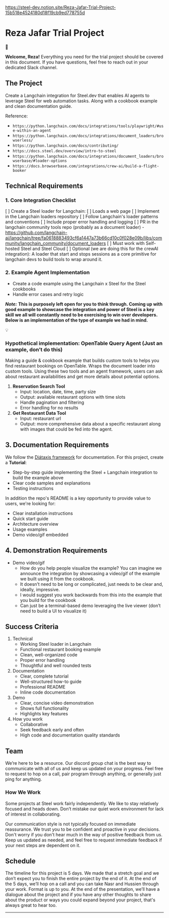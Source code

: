 https://steel-dev.notion.site/Reza-Jafar-Trial-Project-15b518e4524180d18f19cb9ed778755d

# Reza Jafar Trial Project

<aside>
👋

**Welcome, Reza!** Everything you need for the trial project should be covered in this document. If you have questions, feel free to reach out in your dedicated Slack channel.

</aside>

## The Project

Create a Langchain integration for Steel.dev that enables AI agents to leverage Steel for web automation tasks. Along with a cookbook example and clean documentation guide.

Reference: 

- `https://python.langchain.com/docs/integrations/tools/playwright/#use-within-an-agent`
- `https://python.langchain.com/docs/integrations/document_loaders/browserless/`
- `https://python.langchain.com/docs/contributing/`
- `https://docs.steel.dev/overview/intro-to-steel`
- `https://python.langchain.com/docs/integrations/document_loaders/browserbase/#loader-options`
- `https://docs.browserbase.com/integrations/crew-ai/build-a-flight-booker`

## Technical Requirements


### 1. Core Integration Checklist

[ ] Create a Steel loader for Langchain: 
    [ ] Loads a web page
    [ ] Implement in the Langchain loaders repository
    [ ] Follow Langchain's loader patterns and conventions
    [ ] Include proper error handling and logging
[ ] PR in the langchain community tools repo (probably as a document loader) - https://github.com/langchain-ai/langchain/tree/fa0618883493cf6a1447a73b66cd10c0f028e09b/libs/community/langchain_community/document_loaders
[ ] Must work with Self-hosted Steel and Steel Cloud
[ ] Optional (we are doing this for the crewAI integration): A loader that start and stops sessions as a core primitive for langchain devs to build tools to wrap around it.

### 2. Example Agent Implementation

- Create a code example using the Langchain x Steel for the Steel cookbooks
- Handle error cases and retry logic

***Note:*** **This is purposely left open for you to think through. Coming up with good example to showcase the integration and power of Steel is a key skill we all will constantly need to be exercising to win over developers. Below is an implementation of the type of example we had in mind.**

<aside>
💡

### Hypothetical implementation: OpenTable Query Agent (Just an example, don’t do this)

Making a guide & cookbook example that builds custom tools to helps you find restaurant bookings on OpenTable. Wraps the document loader into custom tools. Using these two tools and an agent framework, users can ask about restaurant availabilities and get more details about potential options.

1. **Reservation Search Tool**
    - Input: location, date, time, party size
    - Output: available restaurant options with time slots
    - Handle pagination and filtering
    - Error handling for no results
2. **Get Restaurant Data Tool**
    - Input: restaurant url
    - Output: more comprehensive data about a specific restaurant along with images that could be fed into the agent.
</aside>

## 3. Documentation Requirements

We follow the [Diátaxis framework](https://diataxis.fr/) for documentation. For this project, create a **Tutorial**:
- Step-by-step guide implementing the Steel + Langchain integration to build the example above
- Clear code samples and explanations
- Testing instructions

In addition the repo's README is a key opportunity to provide value to users, we're looking for:
- Clear installation instructions
- Quick start guide
- Architecture overview
- Usage examples
- Demo video/gif embedded

## 4. Demonstration Requirements

- Demo video/gif
    - How do you help people visualize the example? You can imagine we announce the integration by showcasing a video/gif of the example we built using it from the cookbook.
    - It doesn’t need to be long or complicated, just needs to be clear and, ideally, impressive.
    - I would suggest you work backwards from this into the example that you build for the cookbook
    - Can just be a terminal-based demo leveraging the live viewer (don’t need to build a UI to visualize it)

## Success Criteria

1. Technical
    - Working Steel loader in Langchain
    - Functional restaurant booking example
    - Clean, well-organized code
    - Proper error handling
    - Thoughtful and well rounded tests
2. Documentation
    - Clear, complete tutorial
    - Well-structured how-to guide
    - Professional README
    - Inline code documentation
3. Demo
    - Clear, concise video demonstration
    - Shows full functionality
    - Highlights key features
4. How you work
    - Collaborative
    - Seek feedback early and often
    - High code and documentation quality standards

## Team

We’re here to be a resource. Our discord group chat is the best way to communicate with all of us and keep us updated on your progress. Feel free to request to hop on a call, pair program through anything, or generally just ping for anything.

### **How We Work**

Some projects at Steel work fairly independently. We like to stay relatively focused and heads down. Don’t mistake our quiet work environment for lack of interest in collaborating. 

Our communication style is not typically focused on immediate reassurance. We trust you to be confident and proactive in your decisions. Don't worry if you don't hear much in the way of positive feedback from us. Keep us updated as needed, and feel free to request immediate feedback if your next steps are dependent on it.

## Schedule

The timeline for this project is 5 days. We made that a stretch goal and we don’t expect you to finish the entire project by the end of it. At the end of the 5 days, we’ll hop on a call and you can take Nasr and Hussien through your work. Format is up to you. At the end of the presentation, we’ll have a dialogue about the project and if you have any other thoughts to share about the product or ways you could expand beyond your project, that's always great to hear too.


---

